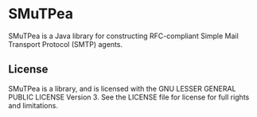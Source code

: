 # SMuTPea

SMuTPea is a Java library for constructing RFC-compliant Simple Mail Transport Protocol (SMTP) agents.


## License

SMuTPea is a library, and is licensed with the GNU LESSER GENERAL PUBLIC LICENSE Version 3. 
See the LICENSE file for license for full rights and limitations.
